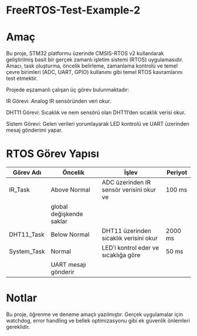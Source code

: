 # FreeRTOS-Test-Example-2

# Amaç
Bu proje, STM32 platformu üzerinde CMSIS-RTOS v2 kullanılarak geliştirilmiş basit bir gerçek zamanlı işletim sistemi (RTOS) uygulamasıdır. Amacı, task oluşturma, öncelik belirleme, zamanlama kontrolü ve temel çevre birimleri (ADC, UART, GPIO) kullanımı gibi temel RTOS kavramlarını test etmektir.

Projede eşzamanlı çalışan üç görev bulunmaktadır:

IR Görevi: Analog IR sensöründen veri okur.

DHT11 Görevi: Sıcaklık ve nem sensörü olan DHT11’den sıcaklık verisi okur.

Sistem Görevi: Gelen verileri yorumlayarak LED kontrolü ve UART üzerinden mesaj gönderimi yapar.

# RTOS Görev Yapısı

| Görev Adı     | Öncelik      | İşlev                                   | Periyot |
|---------------|--------------|-----------------------------------------|---------|
| IR_Task       | Above Normal |ADC üzerinden IR sensör verisini okur ve | 100 ms  |
                               |global değişkende saklar                 |         |
| DHT11_Task    | Below Normal | DHT11 üzerinden sıcaklık verisini okur  | 2000 ms |
| System_Task   | Normal       | LED’i kontrol eder ve sıcaklığa göre    | 50 ms   |
                               |UART mesajı gönderir                     |         |

# Notlar
Bu proje, öğrenme ve deneme amaçlı yazılmıştır. Gerçek uygulamalar için watchdog, error handling ve bellek optimizasyonu gibi ek güvenlik önlemleri gereklidir.


